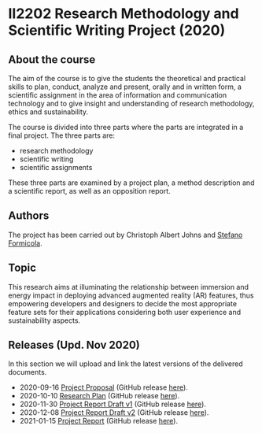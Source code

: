 # II2202 Research Methodology and Scientific Writing Project (2020)
## About the course
The aim of the course is to give the students the theoretical and practical skills to plan, conduct, analyze and present, orally and in written form, a scientific assignment in the area of information and communication technology and to give insight and understanding of research methodology, ethics and sustainability.

The course is divided into three parts where the parts are integrated in a final project. The three parts are:
* research methodology
* scientific writing
* scientific assignments

These three parts are examined by a project plan, a method description and a scientific report, as well as an opposition report.

## Authors
The project has been carried out by Christoph Albert Johns and [Stefano Formicola](https://github.com/ste7en).

## Topic
This research aims at illuminating the relationship between immersion and energy impact in deploying advanced augmented reality (AR) features, thus empowering developers and designers to decide the most appropriate feature sets for their applications considering both user experience and sustainability aspects.

## Releases (Upd. Nov 2020)
In this section we will upload and link the latest versions of the delivered documents.
* 2020-09-16 [Project Proposal](https://github.com/christophajohns/project-proposal/releases/download/paper-master-09-16-r29/StefanoFormicola_ChristophAlbertJohns-Project_Plan-20200916.pdf) (GitHub release [here](https://github.com/christophajohns/project-proposal/releases/tag/paper-master-09-16-r29)).
* 2020-10-10 [Research Plan](https://github.com/christophajohns/project-proposal/releases/download/paper-master-10-10-r34/StefanoFormicola_ChristophAlbertJohns-Project_Plan-20200916.pdf) (GitHub release [here](https://github.com/christophajohns/project-proposal/releases/tag/paper-master-10-10-r34)).
* 2020-11-30 [Project Report Draft v1](https://github.com/christophajohns/project-proposal/releases/download/paper-master-11-30-r53/StefanoFormicola_ChristophAlbertJohns-Draft_Report-20201130.pdf) (GitHub release [here](https://github.com/christophajohns/project-proposal/releases/tag/paper-master-11-30-r53)).
* 2020-12-08 [Project Report Draft v2](https://github.com/christophajohns/project-proposal/releases/download/paper-master-12-08-r64/StefanoFormicola_ChristophAlbertJohns-Draft_Report-20201208.pdf) (GitHub release [here](https://github.com/christophajohns/project-proposal/releases/tag/paper-master-12-08-r64)). 
* 2021-01-15 [Project Report](https://github.com/christophajohns/project-proposal/releases/download/paper-master-01-15-r75/StefanoFormicola_ChristophAlbertJohns-Final_Report-20210115.pdf) (GitHub release [here](https://github.com/christophajohns/project-proposal/releases/tag/paper-master-01-15-r75)).
